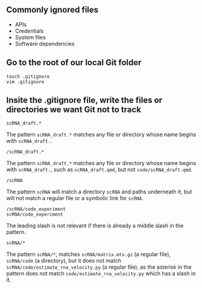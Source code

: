 ## Commonly ignored files
- APIs
- Credentials
- System files
- Software dependencies


## Go to the root of our local Git folder

```
touch .gitignore
vim .gitignore
```

## Insite the .gitignore file, write the files or directories we want Git not to track 
```
scRNA_draft.*
```
The pattern `scRNA_draft.*` matches any file or directory whose name begins with `scRNA_draft.`.


```
/scRNA_draft.*
```
The pattern `scRNA_draft.*` matches any file or directory whose name begins with `scRNA_draft.`, such as `scRNA_draft.qmd`, but not `code/scRNA_draft.qmd`.


```
/scRNA
```
The pattern `scRNA` will match a directory `scRNA` and paths underneath it, but will not match a regular file or a symbolic link  for `scRNA`.


```
/scRNA/code_experiment
scRNA/code_experiment
```
The leading slash is not relevant if there is already a middle slash in the pattern.


```
scRNA/*
```
The pattern `scRNA/*`, matches `scRNA/matrix.mtx.gz` (a regular file), `scRNA/code` (a directory), but it does not match `scRNA/code/estimate_rna_velocity.py` (a regular file), as the asterisk in the pattern does not match `code/estimate_rna_velocity.py` which has a slash in it.
